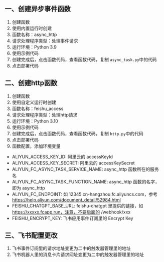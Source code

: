 ## 一、创建异步事件函数
1. 创建函数
2. 使用内置运行时创建
3. 函数名称：async_http
4. 请求处理程序类型：处理事件请求
5. 运行环境：Python 3.9
6. 使用示例代码
7. 创建完成后，点击函数代码，查看函数代码，复制 ```async_task.py```中的代码
8. 点击部署代码

## 二、创建http函数
1. 创建函数
2. 使用自定义运行时创建
3. 函数名称：feishu_access
4. 请求处理程序类型：处理http请求
5. 运行环境：Python 3.10
6. 使用示例代码
7. 创建完成后，点击函数代码，查看函数代码，复制 ```http.py```中的代码
8. 点击部署代码
9. 函数配置，添加环境变量
  - ALIYUN_ACCESS_KEY_ID: 阿里云的 accessKeyId
  - ALIYUN_ACCESS_KEY_SECRET: 阿里云的 accessKeySecret
  - ALIYUN_FC_ASYNC_TASK_SERVICE_NAME: async_http 函数所在的服务名
  - ALIYUN_FC_ASYNC_TASK_FUNCTION_NAME: async_http 函数的名字，即为 async_http
  - ALIYUN_FC_ENDPOINT: 如 12345.cn-hangzhou.fc.aliyuncs.com，参考 https://help.aliyun.com/document_detail/52984.html
  - FEISHU_CHATGPT_BASE_URL: feishu-chatgpt 里提供的链接，如 https://xxxxx.fcapp.run，注意，不要后面的 /webhook/xxx
  - FEISHU_ENCRYPT_KEY: 飞书应用事件订阅里的 Encrypt Key

## 三、飞书配置更改
1. 飞书事件订阅里的请求地址变更为二中的触发器管理里的地址
2. 飞书机器人里的消息卡片请求网址变更为二中的触发器管理里的地址
